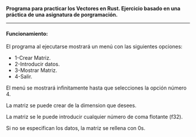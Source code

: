 **Programa para practicar los Vectores en Rust.  Ejercicio basado en una práctica de una asignatura de porgramación.**

****
#### Funcionamiento:
El programa al ejecutarse mostrará un menú con las siguientes opciones:
-  1-Crear Matriz.
-  2-Introducir datos.
-  3-Mostrar Matriz.
-  4-Salir.

El menú se mostrará infinitamente hasta que selecciones la opción número 4.

La matriz se puede crear de la dimension que desees.

La matriz se le puede introducir cualquier número de coma flotante (f32).

Si no se especifican los datos, la matriz se rellena con 0s.